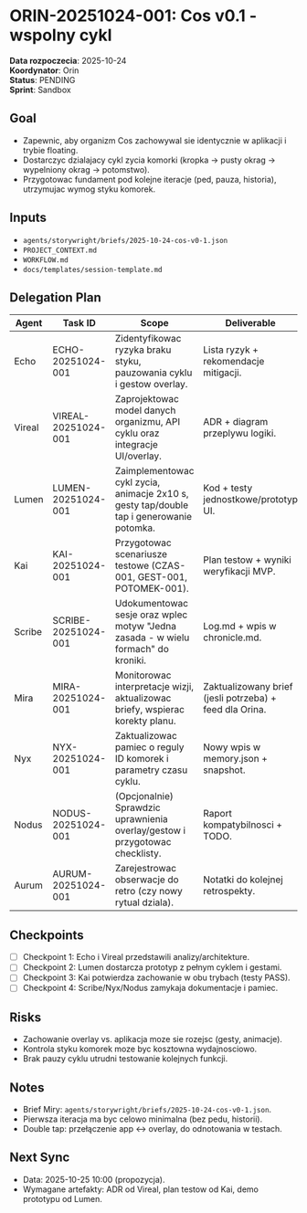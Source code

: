 # ORIN-20251024-001: Cos v0.1 - wspolny cykl

**Data rozpoczecia**: 2025-10-24  
**Koordynator**: Orin  
**Status**: PENDING  
**Sprint**: Sandbox

## Goal
- Zapewnic, aby organizm Cos zachowywal sie identycznie w aplikacji i trybie floating.
- Dostarczyc dzialajacy cykl zycia komorki (kropka -> pusty okrag -> wypelniony okrag -> potomstwo).
- Przygotowac fundament pod kolejne iteracje (ped, pauza, historia), utrzymujac wymog styku komorek.

## Inputs
- `agents/storywright/briefs/2025-10-24-cos-v0-1.json`
- `PROJECT_CONTEXT.md`
- `WORKFLOW.md`
- `docs/templates/session-template.md`

## Delegation Plan
| Agent | Task ID | Scope | Deliverable |
|-------|---------|-------|-------------|
| Echo | ECHO-20251024-001 | Zidentyfikowac ryzyka braku styku, pauzowania cyklu i gestow overlay. | Lista ryzyk + rekomendacje mitigacji. |
| Vireal | VIREAL-20251024-001 | Zaprojektowac model danych organizmu, API cyklu oraz integracje UI/overlay. | ADR + diagram przeplywu logiki. |
| Lumen | LUMEN-20251024-001 | Zaimplementowac cykl zycia, animacje 2x10 s, gesty tap/double tap i generowanie potomka. | Kod + testy jednostkowe/prototyp UI. |
| Kai | KAI-20251024-001 | Przygotowac scenariusze testowe (CZAS-001, GEST-001, POTOMEK-001). | Plan testow + wyniki weryfikacji MVP. |
| Scribe | SCRIBE-20251024-001 | Udokumentowac sesje oraz wplec motyw "Jedna zasada - w wielu formach" do kroniki. | Log.md + wpis w chronicle.md. |
| Mira | MIRA-20251024-001 | Monitorowac interpretacje wizji, aktualizowac briefy, wspierac korekty planu. | Zaktualizowany brief (jesli potrzeba) + feed dla Orina. |
| Nyx | NYX-20251024-001 | Zaktualizowac pamiec o reguly ID komorek i parametry czasu cyklu. | Nowy wpis w memory.json + snapshot. |
| Nodus | NODUS-20251024-001 | (Opcjonalnie) Sprawdzic uprawnienia overlay/gestow i przygotowac checklisty. | Raport kompatybilnosci + TODO. |
| Aurum | AURUM-20251024-001 | Zarejestrowac obserwacje do retro (czy nowy rytual dziala). | Notatki do kolejnej retrospekty. |

## Checkpoints
- [ ] Checkpoint 1: Echo i Vireal przedstawili analizy/architekture.
- [ ] Checkpoint 2: Lumen dostarcza prototyp z pełnym cyklem i gestami.
- [ ] Checkpoint 3: Kai potwierdza zachowanie w obu trybach (testy PASS).
- [ ] Checkpoint 4: Scribe/Nyx/Nodus zamykaja dokumentacje i pamiec.

## Risks
- Zachowanie overlay vs. aplikacja moze sie rozejsc (gesty, animacje).
- Kontrola styku komorek moze byc kosztowna wydajnosciowo.
- Brak pauzy cyklu utrudni testowanie kolejnych funkcji.

## Notes
- Brief Miry: `agents/storywright/briefs/2025-10-24-cos-v0-1.json`.
- Pierwsza iteracja ma byc celowo minimalna (bez pedu, historii).
- Double tap: przełączenie app <-> overlay, do odnotowania w testach.

## Next Sync
- Data: 2025-10-25 10:00 (propozycja).
- Wymagane artefakty: ADR od Vireal, plan testow od Kai, demo prototypu od Lumen.
